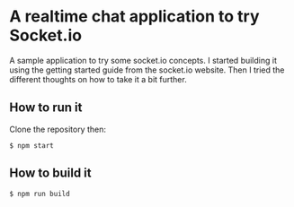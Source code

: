 # A realtime chat application to try Socket.io
A sample application to try some socket.io concepts. I started building it using the getting started guide from the socket.io website. Then I tried the different thoughts on how to take it a bit further.

## How to run it
Clone the repository then:
```
$ npm start
```

## How to build it
```
$ npm run build
```